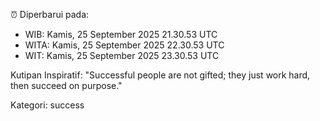 ⏰ Diperbarui pada:
- WIB: Kamis, 25 September 2025 21.30.53 UTC
- WITA: Kamis, 25 September 2025 22.30.53 UTC
- WIT: Kamis, 25 September 2025 23.30.53 UTC

Kutipan Inspiratif:
"Successful people are not gifted; they just work hard, then succeed on purpose."


Kategori: success

